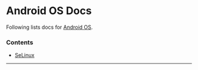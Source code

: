 # Android OS Docs

Following lists docs for [Android OS](https://cs.android.com/android/platform/superproject).

### Contents

- [SeLinux](selinux/index.md)

---

&nbsp;
